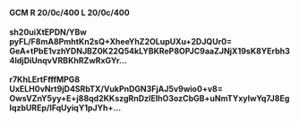 #### GCM R 20/0c/400 L 20/0c/400
**sh20uiXtEPDN/YBw**<br/>**pyFL/F8mA8PmhtKn2sQ+XheeYhZ2OLupUXu+2DJQUr0=**<br/>**GeA+tPbE1vzhYDNJBZ0K22Q54kLYBKReP8OPJC9aaZJNjX19sK8YErbh34ldjDiUnqvVRBKhRZwRxGYr...**<br/><br/>
**r7KhLErtFfffMPG8**<br/>**UxELH0vNrt9jD4SRbTX/VukPnDGN3FjAJ5v9wio0+v8=**<br/>**OwsVZnY5yy+E+j88qd2KKszgRnDzlElhO3ozCbGB+uNmTYxyIwYq7J8EgIqzbUREp/IFqUyiqY1pJYh+...**